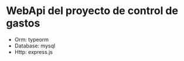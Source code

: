# WebApi del proyecto de control de gastos
        
- Orm: typeorm
- Database: mysql
- Http: express.js